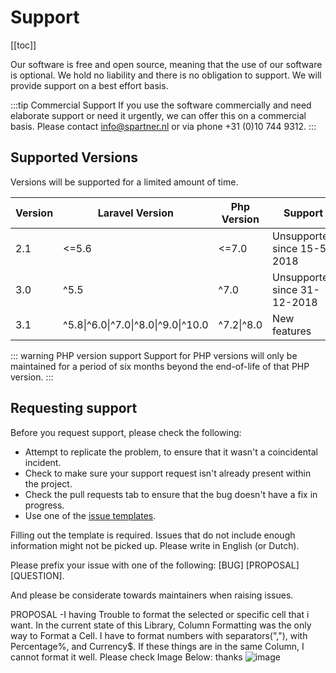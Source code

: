 # Support

[[toc]]

Our software is free and open source, meaning that the use of our software is optional. We hold no liability and there is no obligation to support. We will provide support on a best effort basis.

:::tip Commercial Support
If you use the software commercially and need elaborate support or need it urgently, we can offer this on a commercial basis. Please contact <info@spartner.nl> or via phone +31 (0)10 744 9312.
:::

## Supported Versions

Versions will be supported for a limited amount of time.

| Version | Laravel Version | Php Version | Support |
|---- |----|----|----|
| 2.1 | <=5.6 | <=7.0 | Unsupported since 15-5-2018 |
| 3.0 | ^5.5 |  ^7.0 | Unsupported since 31-12-2018 |
| 3.1 | ^5.8\|^6.0\|^7.0\|^8.0\|^9.0\|^10.0 |  ^7.2\|^8.0 | New features |

::: warning PHP version support
Support for PHP versions will only be maintained for a period of six months beyond the end-of-life of that PHP version.
:::

## Requesting support
Before you request support, please check the following:
* Attempt to replicate the problem, to ensure that it wasn't a coincidental incident.
* Check to make sure your support request isn't already present within the project.
* Check the pull requests tab to ensure that the bug doesn't have a fix in progress.
* Use one of the [issue templates](https://github.com/SpartnerSoftware/Laravel-Excel/tree/3.1/.github/ISSUE_TEMPLATE).

Filling out the template is required. Issues that do not include enough information might not  be picked up. Please write in English (or Dutch).

Please prefix your issue with one of the following: [BUG] [PROPOSAL] [QUESTION].

And please be considerate towards maintainers when raising issues.

PROPOSAL
-I having Trouble to format the selected or specific cell that i want.
In the current state of this Library, Column Formatting was the only way to Format a Cell.
I have to format numbers with separators(","), with Percentage%, and Currency$. 
If these things are in the same Column, I cannot format it well. 
Please check Image Below: thanks
![image](https://github.com/user-attachments/assets/61434aaa-bf77-48e2-9101-a0003ff49b32)
